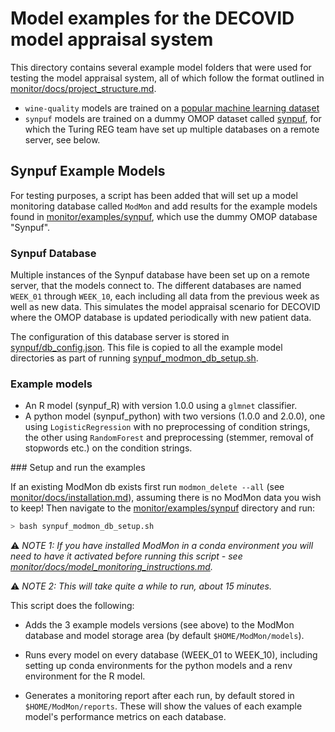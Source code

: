 # Model examples for the DECOVID model appraisal system

This directory contains several example model folders that were used for testing the model appraisal system, all of which follow the format outlined in [monitor/docs/project_structure.md](../docs/project_structure.md).

- `wine-quality` models are trained on a [popular machine learning dataset](http://archive.ics.uci.edu/ml/machine-learning-databases/wine-quality/)
- `synpuf` models are trained on a dummy OMOP dataset called [synpuf](https://forums.ohdsi.org/t/synpuf/4936), for which the Turing REG team have set up multiple databases on a remote server, see below.

## Synpuf Example Models

For testing purposes, a script has been added that will set up a model monitoring database called `ModMon` and add results for the example models found in [monitor/examples/synpuf](../examples/synpuf), which use the dummy OMOP database "Synpuf".

### Synpuf Database

Multiple instances of the Synpuf database have been set up on a remote server, that the models connect to. The different databases are named `WEEK_01` through `WEEK_10`, each including all data from the previous week as well as new data. This simulates the model appraisal scenario for DECOVID where the OMOP database is updated periodically with new patient data.

The configuration of this database server is stored in [synpuf/db_config.json](synpuf/db_config.json). This file is copied to all the example model directories as part of running [synpuf_modmon_db_setup.sh](synpuf/synpuf_modmon_db_setup.sh).

### Example models

- An R model (synpuf_R) with version 1.0.0 using a `glmnet` classifier.
- A python model (synpuf_python) with two versions (1.0.0 and 2.0.0), one using `LogisticRegression` with no preprocessing of condition strings, the other using `RandomForest` and preprocessing (stemmer, removal of stopwords etc.) on the condition strings.

### Setup and run the examples

If an existing ModMon db exists first run `modmon_delete --all` (see [monitor/docs/installation.md](../docs/installation.md)), assuming there is no ModMon data you wish to keep! Then navigate to the [monitor/examples/synpuf](../examples/synpuf/) directory and run:

```bash
> bash synpuf_modmon_db_setup.sh
```

⚠️ _NOTE 1: If you have installed ModMon in a conda environment you will need to have it activated before running this script - see [monitor/docs/model_monitoring_instructions.md](../docs/installation.md)._

⚠️ _NOTE 2: This will take quite a while to run, about 15 minutes._

This script does the following:
- Adds the 3 example models versions (see above) to the ModMon database and model storage area (by default `$HOME/ModMon/models`).

- Runs every model on every database (WEEK_01 to WEEK_10), including setting up conda environments for the python models and a renv environment for the R model.

- Generates a monitoring report after each run, by default stored in `$HOME/ModMon/reports`. These will show the values of each example model's performance metrics on each database.
